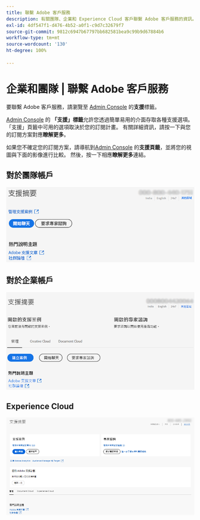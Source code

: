 ```yaml
---
title: 聯繫 Adobe 客戶服務
description: 有關團隊、企業和 Experience Cloud 客戶聯繫 Adobe 客戶服務的資訊。
exl-id: 4df547f1-d476-4b52-a0f1-c9d7c32679f7
source-git-commit: 9812c6947b67797bb682581bea9c99b9d67884b6
workflow-type: tm+mt
source-wordcount: '130'
ht-degree: 100%

---
```


# 企業和團隊 | 聯繫 Adobe 客戶服務

要聯繫 Adobe 客戶服務，請瀏覽至 [Admin Console](https://adminconsole.adobe.com/) 的&#x200B;**支援**&#x200B;標籤。

 [Admin Console](https://adminconsole.adobe.com/) 的 **「支援」標籤**&#x200B;允許您透過簡單易用的介面存取各種支援選項。 「支援」頁籤中可用的選項取決於您的訂閱計畫。 有關詳細資訊，請按一下與您的訂閱方案對應&#x200B;**瞭解更多**。

如果您不確定您的訂閱方案，請導航到[Admin Console](https://adminconsole.adobe.com/) 的&#x200B;**支援頁籤**，並將您的視圖與下面的影像進行比較。 然後，按一下相應&#x200B;**瞭解更多**&#x200B;連結。

## 對於團隊帳戶

![團隊圖像](assets/team.png)

<!--
[Learn more](https://helpx.adobe.com/enterprise/using/support-for-teams.html)
-->

## 對於企業帳戶

![團隊圖像](assets/enterprise.png)

<!--
[Learn more](https://helpx.adobe.com/enterprise/using/support-for-enterprise.html)
-->

## Experience Cloud

![團隊圖像](assets/ec.png)

<!--
[Learn more](https://www.adobe.com/go/ac_ec_not_supported_en)
-->
